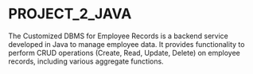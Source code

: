 # PROJECT_2_JAVA
The Customized DBMS for Employee Records is a backend service developed in Java to manage employee data. It provides functionality to perform CRUD operations (Create, Read, Update, Delete) on employee records, including various aggregate functions.
